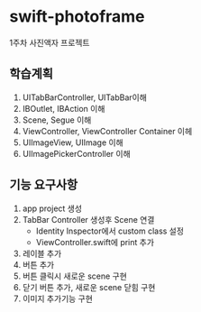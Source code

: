 # swift-photoframe
1주차 사진액자 프로젝트

## 학습계획
1. UITabBarController, UITabBar이해
2. IBOutlet, IBAction 이해
3. Scene, Segue 이해
4. ViewController, ViewController Container 이헤
5. UIImageView, UIImage 이해
6. UIImagePickerController 이해

## 기능 요구사항
1. app project 생성
2. TabBar Controller 생성후 Scene 연결
    - Identity Inspector에서 custom class 설정
    - ViewController.swift에 print 추가
3. 레이블 추가
4. 버튼 추가
5. 버튼 클릭시 새로운 scene 구현
6. 닫기 버튼 추가, 새로운 scene 닫힘 구현
7. 이미지 추가기능 구현
